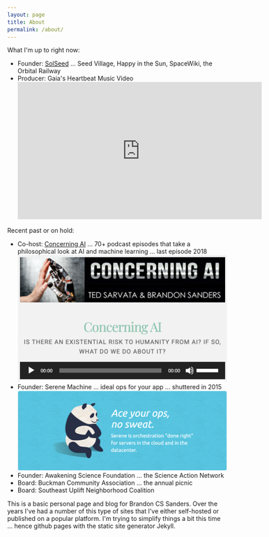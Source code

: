 ```yaml
---
layout: page
title: About
permalink: /about/
---
```


What I'm up to right now:
- Founder: [SolSeed](http://solseed.org/we_believe) ... Seed Village, Happy in the Sun, SpaceWiki, the Orbital Railway
- Producer: Gaia's Heartbeat Music Video
  <iframe width="560" height="315" src="https://www.youtube.com/embed/cUKilzvWpIc" frameborder="0" allow="accelerometer; autoplay; encrypted-media; gyroscope; picture-in-picture" allowfullscreen></iframe>


Recent past or on hold:
- Co-host: [Concerning AI](https://concerning.ai/) ... 70+ podcast episodes that take a philosophical look at AI and machine learning ... last episode 2018
[![Concerning AI Podcast](/assets/concerning-ai.png)](https://concerning.ai/)
- Founder: Serene Machine ... ideal ops for your app ... shuttered in 2015
![Moe, Serene's Panda Mascot](/assets/serene-moe-panda.png)
- Founder: Awakening Science Foundation ... the Science Action Network
- Board: Buckman Community Association ... the annual picnic
- Board: Southeast Uplift Neighborhood Coalition

This is a basic personal page and blog for Brandon CS Sanders.  Over the years I've had a number of this type of sites that I've either self-hosted or published on a popular platform.  I'm trying to simplify things a bit this time ... hence github pages with the static site generator Jekyll.

